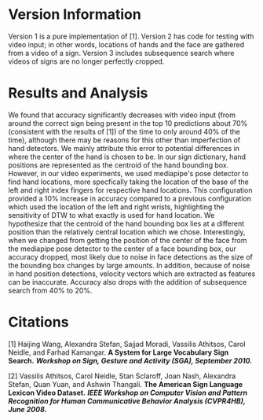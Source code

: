 # Version Information
Version 1 is a pure implementation of [1]. Version 2 has code for testing with video input; in other words, locations of hands and the face are gathered from a video of a sign. Version 3 includes subsequence search where videos of signs are no longer perfectly cropped. 

# Results and Analysis
We found that accuracy significantly decreases with video input (from around the correct sign being present in the top 10 predictions about 70% (consistent with the results of [1]) of the time to only around 40% of the time), although there may be reasons for this other than imperfection of hand detectors. We mainly attribute this error to potential differences in where the center of the hand is chosen to be. In our sign dictionary, hand positions are represented as the centroid of the hand bounding box. However, in our video experiments, we used mediapipe's pose detector to find hand locations, more specfically taking the location of the base of the left and right index fingers for respective hand locations. This configuration provided a 10% increase in accuracy compared to a previous configuration which used the location of the left and right wrists, highlighting the sensitivity of DTW to what exactly is used for hand location. We hypothesize that the centroid of the hand bounding box lies at a different position than the relatively central location which we chose. Interestingly, when we changed from getting the position of the center of the face from the mediapipe pose detector to the center of a face bounding box, our accuracy dropped, most likely due to noise in face detections as the size of the bounding box changes by large amounts. In addition, because of noise in hand position detections, velocity vectors which are extracted as features can be inaccurate. Accuracy also drops with the addition of subsequence search from 40% to 20%.

# Citations
[1] Haijing Wang, Alexandra Stefan, Sajjad Moradi, Vassilis Athitsos, Carol Neidle, and Farhad Kamangar.
**A System for Large Vocabulary Sign Search.**
***Workshop on Sign, Gesture and Activity (SGA), September 2010.***

[2] Vassilis Athitsos, Carol Neidle, Stan Sclaroff, Joan Nash, Alexandra Stefan, Quan Yuan, and Ashwin Thangali.
**The American Sign Language Lexicon Video Dataset.**
***IEEE Workshop on Computer Vision and Pattern Recognition for Human Communicative Behavior Analysis (CVPR4HB), June 2008.***
